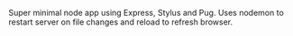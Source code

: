 Super minimal node app using Express, Stylus and Pug.
Uses nodemon to restart server on file changes and reload to refresh browser.